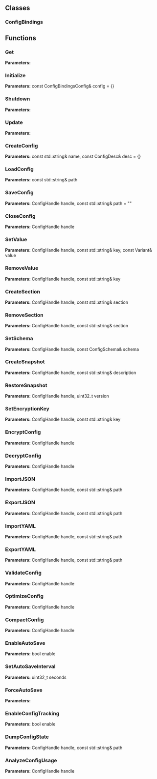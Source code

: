 
## Classes

### ConfigBindings




## Functions

### Get



**Parameters:** 

### Initialize



**Parameters:** const ConfigBindingsConfig& config = {}

### Shutdown



**Parameters:** 

### Update



**Parameters:** 

### CreateConfig



**Parameters:** const std::string& name, const ConfigDesc& desc = {}

### LoadConfig



**Parameters:** const std::string& path

### SaveConfig



**Parameters:** ConfigHandle handle, const std::string& path = ""

### CloseConfig



**Parameters:** ConfigHandle handle

### SetValue



**Parameters:** ConfigHandle handle, const std::string& key, const Variant& value

### RemoveValue



**Parameters:** ConfigHandle handle, const std::string& key

### CreateSection



**Parameters:** ConfigHandle handle, const std::string& section

### RemoveSection



**Parameters:** ConfigHandle handle, const std::string& section

### SetSchema



**Parameters:** ConfigHandle handle, const ConfigSchema& schema

### CreateSnapshot



**Parameters:** ConfigHandle handle, const std::string& description

### RestoreSnapshot



**Parameters:** ConfigHandle handle, uint32_t version

### SetEncryptionKey



**Parameters:** ConfigHandle handle, const std::string& key

### EncryptConfig



**Parameters:** ConfigHandle handle

### DecryptConfig



**Parameters:** ConfigHandle handle

### ImportJSON



**Parameters:** ConfigHandle handle, const std::string& path

### ExportJSON



**Parameters:** ConfigHandle handle, const std::string& path

### ImportYAML



**Parameters:** ConfigHandle handle, const std::string& path

### ExportYAML



**Parameters:** ConfigHandle handle, const std::string& path

### ValidateConfig



**Parameters:** ConfigHandle handle

### OptimizeConfig



**Parameters:** ConfigHandle handle

### CompactConfig



**Parameters:** ConfigHandle handle

### EnableAutoSave



**Parameters:** bool enable

### SetAutoSaveInterval



**Parameters:** uint32_t seconds

### ForceAutoSave



**Parameters:** 

### EnableConfigTracking



**Parameters:** bool enable

### DumpConfigState



**Parameters:** ConfigHandle handle, const std::string& path

### AnalyzeConfigUsage



**Parameters:** ConfigHandle handle
